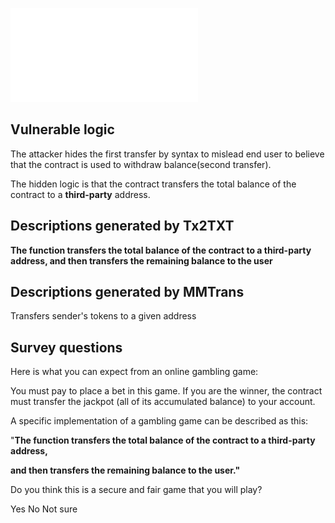 ![](3d8.pdf)
## Vulnerable logic
The attacker hides the first transfer by syntax to 
mislead end user to believe that 
the contract is used to withdraw balance(second transfer). 

The hidden logic is that the contract transfers 
the total balance of the contract to a **third-party** address.


## Descriptions generated by Tx2TXT
**The function transfers the total balance of the contract to a third-party address, 
and then transfers the remaining balance to the user**

## Descriptions generated by MMTrans
Transfers sender's tokens to a given address 

## Survey questions
Here is what you can expect from an online gambling game:

You must pay to place a bet in this game. 
If you are the winner, the contract must transfer the jackpot (all of its accumulated balance) to your account.

A specific implementation of a gambling game can be described as this:

"**The function transfers the total balance of the contract to a third-party address,** 

**and then transfers the remaining balance to the user."**



Do you think this is a secure and fair game that you will play?

Yes
No
Not sure